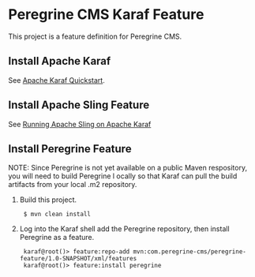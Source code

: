 # Peregrine CMS Karaf Feature

This project is a feature definition for Peregrine CMS.

## Install Apache Karaf

See [Apache Karaf Quickstart](https://karaf.apache.org/manual/latest/quick-start.html).

## Install Apache Sling Feature

See [Running Apache Sling on Apache Karaf](https://sling.apache.org/documentation/karaf.html)

## Install Peregrine Feature

NOTE: Since Peregrine is not yet available on a public Maven respository, you will need to build Peregrine l
ocally so that Karaf can pull the build artifacts from your local .m2 repository.

1. Build this project.

        $ mvn clean install

2. Log into the Karaf shell add the Peregrine repository, then install Peregrine as a feature.

        karaf@root()> feature:repo-add mvn:com.peregrine-cms/peregrine-feature/1.0-SNAPSHOT/xml/features
        karaf@root()> feature:install peregrine
